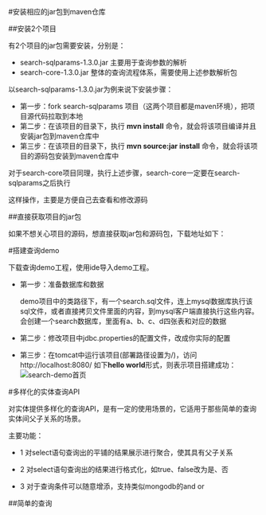 #安装相应的jar包到maven仓库

##安装2个项目

有2个项目的jar包需要安装，分别是：

-	search-sqlparams-1.3.0.jar   主要用于查询参数的解析
-	search-core-1.3.0.jar  整体的查询流程体系，需要使用上述参数解析包

以search-sqlparams-1.3.0.jar为例来说下安装步骤：

-	第一步：fork search-sqlparams 项目（这两个项目都是maven环境），把项目源代码拉取到本地
-	第二步：在该项目的目录下，执行 **mvn install** 命令，就会将该项目编译并且安装jar包到maven仓库中
-	第三步：在该项目的目录下，执行 **mvn source:jar install** 命令，就会将该项目的源码包安装到maven仓库中

对于search-core项目同理，执行上述步骤，search-core一定要在search-sqlparams之后执行

这样操作，主要是方便自己去查看和修改源码

##直接获取项目的jar包

如果不想关心项目的源码，想直接获取jar包和源码包，下载地址如下：

#搭建查询demo

下载查询demo工程，使用ide导入demo工程。

-	第一步：准备数据库和数据

	demo项目中的类路径下，有一个search.sql文件，连上mysql数据库执行该sql文件，或者直接拷贝文件里面的内容，到mysql客户端直接执行这些内容。会创建一个search数据库，里面有a、b、c、d四张表和对应的数据

-	第二步：修改项目中jdbc.properties的配置文件，改成你实际的配置

-	第三步：在tomcat中运行该项目(部署路径设置为/)，访问http://localhost:8080/ 如下**hello world**形式，则表示项目搭建成功：![search-demo首页][1]

#多样化的实体查询API

对实体提供多样化的查询API，是有一定的使用场景的，它适用于那些简单的查询实体间父子关系的场景。

主要功能：

-	1 对select语句查询出的平铺的结果展示进行聚合，使其具有父子关系

-	2 对select语句查询出的结果进行格式化，如true、false改为是、否

-	3 对于查询条件可以随意增添，支持类似mongodb的and or

##简单的查询



[1]: http://static.oschina.net/uploads/space/2015/0415/074223_7CPc_2287728.png
